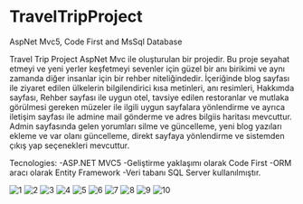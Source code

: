 # TravelTripProject
AspNet Mvc5, Code First and MsSql Database


Travel Trip Project AspNet Mvc ile oluşturulan bir projedir. Bu proje seyahat etmeyi ve yeni yerler keşfetmeyi sevenler için güzel bir anı birikimi ve aynı zamanda diğer insanlar için bir rehber niteliğindedir.
İçeriğinde blog sayfası ile ziyaret edilen ülkelerin bilgilendirici kısa metinleri, anı resimleri, Hakkımda sayfası, Rehber sayfası ile uygun otel, tavsiye edilen restoranlar ve mutlaka görülmesi gereken müzeler ile ilgili uygun sayfalara yönlendirme 
ve ayrıca iletişim sayfası ile admine mail gönderme ve adres bilgiis haritası mevcuttur.
Admin sayfasında gelen yorumları silme ve güncelleme, yeni blog yazıları ekleme ve var olanı güncelleme, direkt sayfaya yönlendirme ve sistemden çıkış yap seçenekleri mevcuttur.


Tecnologies: -ASP.NET MVC5 -Geliştirme yaklaşımı olarak Code First -ORM aracı olarak Entity Framework -Veri tabanı SQL Server kullanılmıştır.


![1](https://github.com/ozlemkarakoc/TravelTripProject/assets/59397710/4825b342-27f6-488b-a5a1-8afa4b04f100)
![2](https://github.com/ozlemkarakoc/TravelTripProject/assets/59397710/06fccf2b-0894-4ecf-95e7-010315d27ef2)
![3](https://github.com/ozlemkarakoc/TravelTripProject/assets/59397710/d19b52e7-f9f8-411d-b5b2-c5777bfe825e)
![4](https://github.com/ozlemkarakoc/TravelTripProject/assets/59397710/2c549861-c113-4fab-b8ac-8e141a62d138)
![5](https://github.com/ozlemkarakoc/TravelTripProject/assets/59397710/1bc6e372-12ca-46f2-b186-2518a07a51bf)
![6](https://github.com/ozlemkarakoc/TravelTripProject/assets/59397710/22851243-91e8-4994-9344-e6dfefd5ead6)
![7](https://github.com/ozlemkarakoc/TravelTripProject/assets/59397710/43503d24-026a-46c0-b2b0-7f1659c0ed8e)
![8](https://github.com/ozlemkarakoc/TravelTripProject/assets/59397710/aa897ee2-ab31-47fa-a1df-6634e6b1f1f6)
![9](https://github.com/ozlemkarakoc/TravelTripProject/assets/59397710/553eed6f-8a6e-4dc6-a87e-b4ee09a9e439)
![10](https://github.com/ozlemkarakoc/TravelTripProject/assets/59397710/77a99420-ffc0-4366-9207-a053e5da1838)

